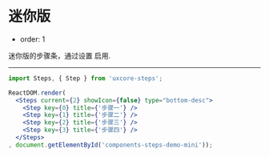 # 迷你版

- order: 1

迷你版的步骤条，通过设置 <Steps size="small"> 启用.

---

````jsx
import Steps, { Step } from 'uxcore-steps';

ReactDOM.render(
  <Steps current={2} showIcon={false} type="bottom-desc">
    <Step key={0} title={'步骤一'} />
    <Step key={1} title={'步骤二'} />
    <Step key={2} title={'步骤三'} />
    <Step key={3} title={'步骤四'} />
  </Steps>
, document.getElementById('components-steps-demo-mini'));
````
